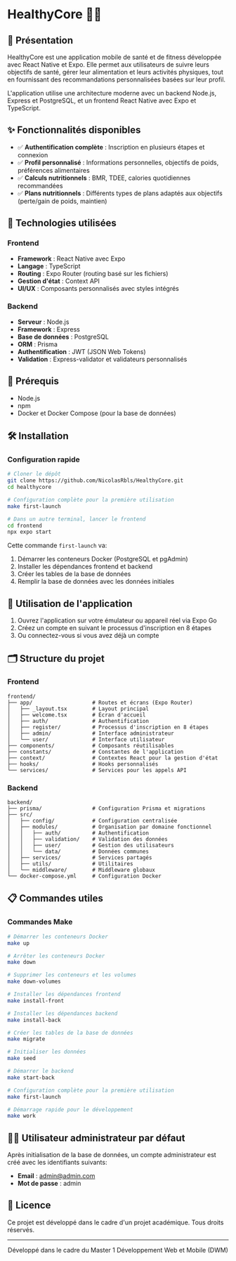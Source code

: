 # HealthyCore 🏋️‍♀️ 

## 📱 Présentation

HealthyCore est une application mobile de santé et de fitness développée avec React Native et Expo. Elle permet aux utilisateurs de suivre leurs objectifs de santé, gérer leur alimentation et leurs activités physiques, tout en fournissant des recommandations personnalisées basées sur leur profil.

L'application utilise une architecture moderne avec un backend Node.js, Express et PostgreSQL, et un frontend React Native avec Expo et TypeScript.

## ✨ Fonctionnalités disponibles

- ✅ **Authentification complète** : Inscription en plusieurs étapes et connexion
- ✅ **Profil personnalisé** : Informations personnelles, objectifs de poids, préférences alimentaires
- ✅ **Calculs nutritionnels** : BMR, TDEE, calories quotidiennes recommandées
- ✅ **Plans nutritionnels** : Différents types de plans adaptés aux objectifs (perte/gain de poids, maintien)

## 🚀 Technologies utilisées

### Frontend

- **Framework** : React Native avec Expo
- **Langage** : TypeScript
- **Routing** : Expo Router (routing basé sur les fichiers)
- **Gestion d'état** : Context API
- **UI/UX** : Composants personnalisés avec styles intégrés

### Backend

- **Serveur** : Node.js
- **Framework** : Express
- **Base de données** : PostgreSQL
- **ORM** : Prisma
- **Authentification** : JWT (JSON Web Tokens)
- **Validation** : Express-validator et validateurs personnalisés

## 🔧 Prérequis

- Node.js
- npm
- Docker et Docker Compose (pour la base de données)

## 🛠️ Installation

### Configuration rapide

```bash
# Cloner le dépôt
git clone https://github.com/NicolasRbls/HealthyCore.git
cd healthycore

# Configuration complète pour la première utilisation
make first-launch

# Dans un autre terminal, lancer le frontend
cd frontend
npx expo start
```

Cette commande `first-launch` va:
1. Démarrer les conteneurs Docker (PostgreSQL et pgAdmin)
2. Installer les dépendances frontend et backend
3. Créer les tables de la base de données
4. Remplir la base de données avec les données initiales

## 📱 Utilisation de l'application

1. Ouvrez l'application sur votre émulateur ou appareil réel via Expo Go
2. Créez un compte en suivant le processus d'inscription en 8 étapes
3. Ou connectez-vous si vous avez déjà un compte

## 🗂️ Structure du projet

### Frontend

```
frontend/
├── app/                   # Routes et écrans (Expo Router)
│   ├── _layout.tsx        # Layout principal
│   ├── welcome.tsx        # Écran d'accueil
│   ├── auth/              # Authentification
│   ├── register/          # Processus d'inscription en 8 étapes
│   ├── admin/             # Interface administrateur
│   └── user/              # Interface utilisateur
├── components/            # Composants réutilisables
├── constants/             # Constantes de l'application
├── context/               # Contextes React pour la gestion d'état
├── hooks/                 # Hooks personnalisés
└── services/              # Services pour les appels API
```

### Backend

```
backend/
├── prisma/                # Configuration Prisma et migrations
├── src/
│   ├── config/            # Configuration centralisée
│   ├── modules/           # Organisation par domaine fonctionnel
│   │   ├── auth/          # Authentification
│   │   ├── validation/    # Validation des données
│   │   ├── user/          # Gestion des utilisateurs
│   │   └── data/          # Données communes
│   ├── services/          # Services partagés
│   ├── utils/             # Utilitaires
│   └── middleware/        # Middleware globaux
└── docker-compose.yml     # Configuration Docker
```

## 📋 Commandes utiles

### Commandes Make

```bash
# Démarrer les conteneurs Docker
make up

# Arrêter les conteneurs Docker
make down

# Supprimer les conteneurs et les volumes
make down-volumes

# Installer les dépendances frontend
make install-front

# Installer les dépendances backend
make install-back

# Créer les tables de la base de données
make migrate

# Initialiser les données
make seed

# Démarrer le backend
make start-back

# Configuration complète pour la première utilisation
make first-launch

# Démarrage rapide pour le développement
make work
```

## 👨‍💻 Utilisateur administrateur par défaut

Après initialisation de la base de données, un compte administrateur est créé avec les identifiants suivants:

- **Email** : admin@admin.com
- **Mot de passe** : admin

## 📄 Licence

Ce projet est développé dans le cadre d'un projet académique. Tous droits réservés.

---

<div align="center">
  <p>Développé dans le cadre du Master 1 Développement Web et Mobile (DWM)</p>
</div>
